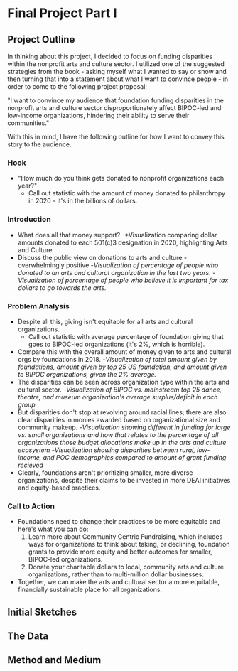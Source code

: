 # Final Project Part I

## Project Outline

In thinking about this project, I decided to focus on funding disparities within the nonprofit arts and culture sector. I utilized one of the suggested strategies from the book - asking myself what I wanted to say or show and then turning that into a statement about what I want to convince people - in order to come to the following project proposal:

"I want to convince my audience that foundation funding disparities in the nonprofit arts and culture sector disproportionately affect BIPOC-led and low-income organizations, hindering their ability to serve their communities."

With this in mind, I have the following outline for how I want to convey this story to the audience.

### Hook
- "How much do you think gets donated to nonprofit organizations each year?"
    - Call out statistic with the amount of money donated to philanthropy in 2020 - it's in the billions of dollars.
### Introduction
- What does all that money support? 
    -*Visualization comparing dollar amounts donated to each 501(c)3 designation in 2020, highlighting Arts and Culture
- Discuss the public view on donations to arts and culture - overwhelmingly positive
    -*Visualization of percentage of people who donated to an arts and cultural organization in the last two years.*
    -*Visualization of percentage of people who believe it is important for tax dollars to go towards the arts.*
### Problem Analysis
- Despite all this, giving isn't equitable for all arts and cultural organizations.
    - Call out statistic with average percentage of foundation giving that goes to BIPOC-led organizations (it's 2%, which is horrible).
- Compare this with the overall amount of money given to arts and cultural orgs by foundations in 2018.
    -*Visualization of total amount given by foundations, amount given by top 25 US foundation, and amount given to BIPOC organizations, given the 2% average.*
- The disparities can be seen across organization type within the arts and cultural sector.
    -*Visualization of BIPOC vs. mainstream top 25 dance, theatre, and museum organization's average surplus/deficit in each group*
- But disparities don't stop at revolving around racial lines; there are also clear disparities in monies awarded based on organizational size and community makeup.
    -*Visualization showing different in funding for large vs. small organizations and how that relates to the percentage of all organizations those budget allocations make up         in the arts and culture ecosystem*
    -*Visualization showing disparities between rural, low-income, and POC demographics compared to amount of grant funding recieved*
- Clearly, foundations aren't prioritizing smaller, more diverse organizations, despite their claims to be invested in more DEAI initiatives and equity-based practices.
### Call to Action
- Foundations need to change their practices to be more equitable and here's what you can do:
    1. Learn more about Community Centric Fundraising, which includes ways for organizations to think about taking, or declining, foundation grants to provide more equity and          better outcomes for smaller, BIPOC-led organizations.
    2. Donate your charitable dollars to local, community arts and culture organizations, rather than to multi-million dollar businesses.
- Together, we can make the arts and cultural sector a more equitable, financially sustainable place for all organizations.

## Initial Sketches

## The Data

## Method and Medium
